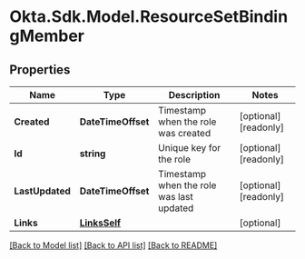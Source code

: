 # Okta.Sdk.Model.ResourceSetBindingMember

## Properties

Name | Type | Description | Notes
------------ | ------------- | ------------- | -------------
**Created** | **DateTimeOffset** | Timestamp when the role was created | [optional] [readonly] 
**Id** | **string** | Unique key for the role | [optional] [readonly] 
**LastUpdated** | **DateTimeOffset** | Timestamp when the role was last updated | [optional] [readonly] 
**Links** | [**LinksSelf**](LinksSelf.md) |  | [optional] 

[[Back to Model list]](../README.md#documentation-for-models) [[Back to API list]](../README.md#documentation-for-api-endpoints) [[Back to README]](../README.md)

